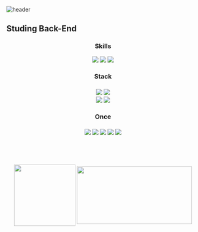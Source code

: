 ![header](https://capsule-render.vercel.app/api?type=waving&color=B2FF66&height=250&section=header&text=Welcome!%20&fontSize=80&fontAlign=28&fontAlignY=42&fontColor=ffffff)

<h2>Studing Back-End</h2>

<div align="center">
    <h3>Skills</h3>
        <img src="https://img.shields.io/badge/python-3670A0?style=for-the-badge&logo=python&logoColor=ffdd54"/>
        <img src="https://img.shields.io/badge/C-A8B9CC?style=flat-square&logo=C&logoColor=white"/>
        <img src="https://img.shields.io/badge/C++-A8B9CC?style=flat-square&logo=C&logoColor=white"/>
</div>

<div align="center">
    <h3>Stack<h3>
        <img src="https://img.shields.io/badge/Visual Studio Code-007ACC?style=flat-square&logo=Visual Studio Code&logoColor=white"/>
        <img src="https://img.shields.io/badge/Jupyter-F37626?style=flat-square&logo=Jupyter&logoColor=white"/></br>
        <img src="https://img.shields.io/badge/Git-F05032?style=flat-square&logo=Git&logoColor=white"/>
        <img src="https://img.shields.io/badge/GitHub-181717?style=flat-square&logo=GitHub&logoColor=white"/>
<div>

<div align="center">
    <h4>Once</h4>
        <img src="https://img.shields.io/badge/Python-3776AB?style=flat-square&logo=Python&logoColor=white"/>
        <img src="https://img.shields.io/badge/HTML5-E34F26?style=flat-square&logo=HTML5&logoColor=white"/>
        <img src="https://img.shields.io/badge/CSS3-1572B6?style=flat-square&logo=CSS3&logoColor=white"/>
        <img src="https://img.shields.io/badge/Eclipse IDE-2C2255?style=flat-square&logo=Eclipse IDE&logoColor=white"/>
        <img src="https://img.shields.io/badge/Arduino-00979D?style=flat-square&logo=Arduino&logoColor=white"/>
<div>

<br></br>
<div align="center">
    <a href="https://github.com/kuna00144"><img align="center" style="height:160px" src="https://github-readme-stats.vercel.app/api?username=kuna00144&show_icons=true&theme=buefy"/></a>
    <a href="https://github.com/kuna00144"><img align="center" style="width:300px; height:150px" src="https://github-readme-stats.vercel.app/api/top-langs/?username=kuna00144&layout=compact&theme=highcontrast"/></a>
<div>
    
